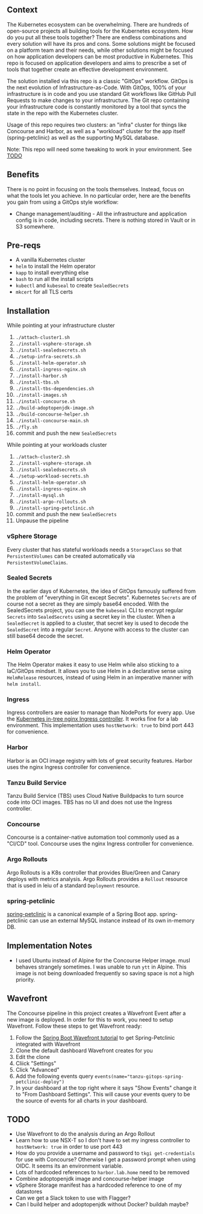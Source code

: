 ## Context
The Kubernetes ecosystem can be overwhelming. There are hundreds of open-source projects all building tools for the Kubernetes ecosystem. How do you put all these tools together? There are endless combinations and every solution will have its pros and cons. Some solutions might be focused on a platform team and their needs, while other solutions might be focused on how application developers can be most productive in Kubernetes. This repo is focused on application developers and aims to prescribe a set of tools that together create an effective development environment.

The solution installed via this repo is a classic "GitOps" workflow. GitOps is the next evolution of Infrastructure-as-Code. With GitOps, 100% of your infrastructure is in code and you use standard Git workflows like GitHub Pull Requests to make changes to your infrastructure. The Git repo containing your infrastructure code is constantly monitored by a tool that syncs the state in the repo with the Kubernetes cluster.

Usage of this repo requires two clusters: an "infra" cluster for things like Concourse and Harbor, as well as a "workload" cluster for the app itself (spring-petclinic) as well as the supporting MySQL database.

Note: This repo will need some tweaking to work in your environment. See [TODO](#TODO)

## Benefits
There is no point in focusing on the tools themselves. Instead, focus on what the tools let you achieve. In no particular order, here are the benefits you gain from using a GitOps style workflow:
* Change management/auditing - All the infrastructure and application config is in code, including secrets. There is nothing stored in Vault or in S3 somewhere.

## Pre-reqs
* A vanilla Kubernetes cluster
* `helm` to install the Helm operator
* `kapp` to install everything else
* `bash` to run all the install scripts
* `kubectl` and `kubeseal` to create `SealedSecrets`
* `mkcert` for all TLS certs

## Installation
While pointing at your infrastructure cluster
1. `./attach-cluster1.sh`
1. `./install-vsphere-storage.sh`
1. `./install-sealedsecrets.sh`
1. `./setup-infra-secrets.sh`
1. `./install-helm-operator.sh`
1. `./install-ingress-nginx.sh`
1. `./install-harbor.sh`
1. `./install-tbs.sh`
1. `./install-tbs-dependencies.sh`
1. `./install-images.sh`
1. `./install-concourse.sh`
1. `./build-adoptopenjdk-image.sh`
1. `./build-concourse-helper.sh`
1. `./install-concourse-main.sh`
1. `./fly.sh`
1. commit and push the new `SealedSecrets`


While pointing at your workloads cluster
1. `./attach-cluster2.sh`
1. `./install-vsphere-storage.sh`
1. `./install-sealedsecrets.sh`
1. `./setup-workload-secrets.sh`
1. `./install-helm-operator.sh`
1. `./install-ingress-nginx.sh`
1. `./install-mysql.sh`
1. `./install-argo-rollouts.sh`
1. `./install-spring-petclinic.sh`
1. commit and push the new `SealedSecrets`
1. Unpause the pipeline


### vSphere Storage
Every cluster that has stateful workloads needs a `StorageClass` so that `PersistentVolumes` can be created automatically via `PersistentVolumeClaims`. 

### Sealed Secrets
In the earlier days of Kubernetes, the idea of GitOps famously suffered from the problem of "everything in Git except Secrets". Kubernetes `Secrets` are of course not a secret as they are simply base64 encoded. With the SealedSecrets project, you can use the `kubeseal` CLI to encrypt regular `Secrets` into `SealedSecrets` using a secret key in the cluster. When a `SealedSecret` is applied to a cluster, that secret key is used to decode the `SealedSecret` into a regular `Secret`. Anyone with access to the cluster can still base64 decode the secret.

### Helm Operator
The Helm Operator makes it easy to use Helm while also sticking to a IaC/GitOps mindset. It allows you to use Helm in a declarative sense using `HelmRelease` resources, instead of using Helm in an imperative manner with `helm install`.

### Ingress
Ingress controllers are easier to manage than NodePorts for every app. Use the [Kubernetes in-tree nginx Ingress controller](https://github.com/techgnosis/ingress). It works fine for a lab environment. This implementation uses `hostNetwork: true` to bind port 443 for convenience.

### Harbor
Harbor is an OCI image registry with lots of great security features. Harbor uses the nginx Ingress controller for convenience.

### Tanzu Build Service
Tanzu Build Service (TBS) uses Cloud Native Buildpacks to turn source code into OCI images. TBS has no UI and does not use the Ingress controller.

### Concourse
Concourse is a container-native automation tool commonly used as a "CI/CD" tool. Concourse uses the nginx Ingress controller for convenience.

### Argo Rollouts
Argo Rollouts is a K8s controller that provides Blue/Green and Canary deploys with metrics analysis. Argo Rollouts provides a `Rollout` resource that is used in leiu of a standard `Deployment` resource.


### spring-petclinic
[spring-petclinic](https://github.com/techgnosis/spring-petclinic) is a canonical example of a Spring Boot app. spring-petclinic can use an external MySQL instance instead of its own in-memory DB.

## Implementation Notes
* I used Ubuntu instead of Alpine for the Concourse Helper image. musl behaves strangely sometimes. I was unable to run `ytt` in Alpine. This image is not being downloaded frequently so saving space is not a high priority.


## Wavefront
The Concourse pipeline in this project creates a Wavefront Event after a new image is deployed. In order for this to work, you need to setup Wavefront. Follow these steps to get Wavefront ready:
1. Follow the [Spring Boot Wavefront tutorial](https://docs.wavefront.com/wavefront_springboot_tutorial.html) to get Spring-Petclinic integrated with Wavefront
1. Clone the default dashboard Wavefront creates for you
1. Edit the clone
1. Cliick "Settings"
1. Click "Advanced"
1. Add the following events query `events(name="tanzu-gitops-spring-petclinic-deploy")`
1. In your dashboard at the top right where it says "Show Events" change it to "From Dashboard Settings". This will cause your events query to be the source of events for all charts in your dashboard.


## TODO
* Use Wavefront to do the analysis during an Argo Rollout
* Learn how to use NSX-T so I don't have to set my ingress controller to `hostNetwork: true` in order to use port 443
* How do you provide a username and password to `tkgi get-credentials` for use with Concourse? Otherwise I get a password prompt when using OIDC. It seems its an environment variable.
* Lots of hardcoded references to `harbor.lab.home` need to be removed
* Combine adoptopenjdk image and concourse-helper image
* vSphere Storage manifest has a hardcoded reference to one of my datastores
* Can we get a Slack token to use with Flagger?
* Can I build helper and adoptopenjdk without Docker? buildah maybe?